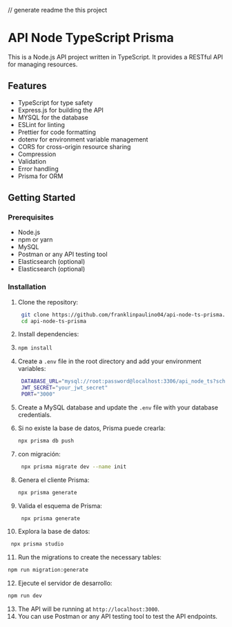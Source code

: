 // generate readme the this project
# API Node TypeScript Prisma
This is a Node.js API project written in TypeScript. It provides a RESTful API for managing resources.
## Features
- TypeScript for type safety
- Express.js for building the API
- MYSQL for the database
- ESLint for linting
- Prettier for code formatting
- dotenv for environment variable management
- CORS for cross-origin resource sharing
- Compression
- Validation
- Error handling
- Prisma for ORM



## Getting Started
### Prerequisites
- Node.js
- npm or yarn
- MySQL
- Postman or any API testing tool
- Elasticsearch (optional)
- Elasticsearch (optional)

### Installation
1. Clone the repository:
   ```bash
    git clone https://github.com/franklinpaulino04/api-node-ts-prisma.git
    cd api-node-ts-prisma
    ```
   
2. Install dependencies:
3. ```bash
   npm install
   ```
   
4. Create a `.env` file in the root directory and add your environment variables:
   ```bash
    DATABASE_URL="mysql://root:password@localhost:3306/api_node_ts?schema=public"
    JWT_SECRET="your_jwt_secret"
    PORT="3000"
    ```
   
5. Create a MySQL database and update the `.env` file with your database credentials.
6. Si no existe la base de datos, Prisma puede crearla:
   ```bash
   npx prisma db push
   ```
   
7. con migración:
   ```bash
    npx prisma migrate dev --name init
    ```
   
8. Genera el cliente Prisma:
    ```bash
    npx prisma generate
    ```
   
9. Valida el esquema de Prisma:
   ```bash
    npx prisma generate
   ```
   
10. Explora la base de datos:
   ```bash
    npx prisma studio
   ```

11. Run the migrations to create the necessary tables:
   ```bash
   npm run migration:generate
   ```

12. Ejecute el servidor de desarrollo:
   ```bash
   npm run dev
   ```

13. The API will be running at `http://localhost:3000`.
14. You can use Postman or any API testing tool to test the API endpoints.